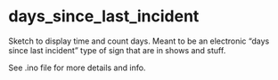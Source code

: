 # days_since_last_incident

Sketch to display time and count days.  Meant to be an electronic “days since last incident” type of sign that are in shows and stuff.

See .ino file for more details and info.